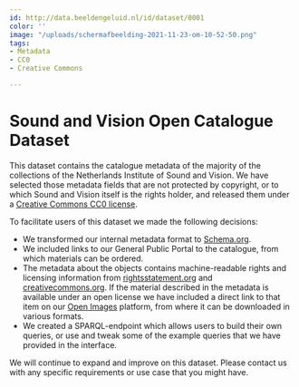 ```yaml
---
id: http://data.beeldengeluid.nl/id/dataset/0001
color: ''
image: "/uploads/schermafbeelding-2021-11-23-om-10-52-50.png"
tags:
- Metadata
- CC0
- Creative Commons

---
```

# Sound and Vision Open Catalogue Dataset

This dataset contains the catalogue metadata of the majority of the collections of the Netherlands Institute of Sound and Vision. We have selected those metadata fields that are not protected by copyright, or to which Sound and Vision itself is the rights holder, and released them under a [Creative Commons CC0 license](https://creativecommons.org/share-your-work/public-domain/cc0/ "CC0 License").

To facilitate users of this dataset we made the following decisions:

* We transformed our internal metadata format to [Schema.org](https://schema.org/ "Schema.org").
* We included links to our General Public Portal to the catalogue, from which materials can be ordered.
* The metadata about the objects contains machine-readable rights and licensing information from [rightsstatement.org](https://rightsstatements.org/en/ "rightsstatement.org") and [creativecommons.org](https://creativecommons.org/ "creativecommons.org"). If the material described in the metadata is available under an open license we have included a direct link to that item on our [Open Images](https://openimages.eu/ "Open Images") platform, from where it can be downloaded in various formats.
* We created a SPARQL-endpoint which allows users to build their own queries, or use and tweak some of the example queries that we have provided in the interface.

We will continue to expand and improve on this dataset. Please contact us with any specific requirements or use case that you might have.